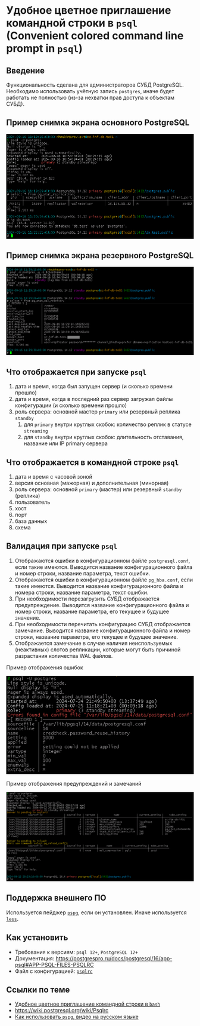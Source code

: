 # Удобное цветное приглашение командной строки в `psql` (Convenient colored command line prompt in `psql`)

## Введение

Функциональность сделана для администраторов СУБД PostgreSQL.
Необходимо использовать учётную запись `postgres`, иначе будет работать не полностью (из-за нехватки прав доступа к объектам СУБД).

## Пример снимка экрана основного PostgreSQL

![psqlrc primary](psqlrc.primary.png)

## Пример снимка экрана резервного PostgreSQL

![psqlrc standby](psqlrc.standby.png)

## Что отображается при запуске `psql`

1. дата и время, когда был запущен сервер (и сколько времени прошло)
1. дата и время, когда в последний раз сервер загружал файлы конфигурации (и сколько времени прошло)
1. роль сервера: основной мастер `primary` или резервный реплика `standby`
   1. для `primary` внутри круглых скобок: количество реплик в статусе `streaming`
   1. для `standby` внутри круглых скобок: длительность отставания, название или IP primary сервера

## Что отображается в командной строке `psql`

1. дата и время с часовой зоной
1. версия основная (мажорная) и дополнительная (минорная)
1. роль сервера: основной `primary` (мастер) или резервный `standby` (реплика)
1. пользователь
1. хост
1. порт
1. база данных
1. схема

## Валидация при запуске `psql`

1. Отображаются ошибки в конфигурационном файле `postgresql.conf`, если такие имеются. Выводится название конфигурационного файла и номер строки, название параметра, текст ошибки.
1. Отображаются ошибки в конфигурационном файле `pg_hba.conf`, если такие имеются. Выводится название конфигурационного файла и номера строки, название параметра, текст ошибки.
1. При необходимости перезагрузить СУБД отображается предупреждение. Выводится название конфигурационного файла и номер строки, название параметра, его текущее и будущее значение.
1. При необходимости перечитать конфигурацию СУБД отображается замечание. Выводится название конфигурационного файла и номер строки, название параметра, его текущее и будущее значение.
1. Отображается замечание в случае наличия неиспользуемых (неактивных) слотов репликации, которые могут быть причиной разрастания количества WAL файлов.

Пример отображения ошибок

![psqlrc.postgresql.conf.error_example.png](psqlrc.postgresql.conf.error_example.png)

Пример отображения предупреждений и замечаний

![psqlrc.pending_restart_reload.png](psqlrc.pending_restart_reload.png)

## Поддержка внешнего ПО

Используется пейджер [`pspg`](https://github.com/okbob/pspg), если он установлен. Иначе используется [`less`](https://en.wikipedia.org/wiki/Less_(Unix)).

## Как установить

* Требования к версиям: `psql 12+`, `PostgreSQL 12+`
* Документация: https://postgrespro.ru/docs/postgresql/16/app-psql#APP-PSQL-FILES-PSQLRC
* Файл с конфигурацией: [`psqlrc`](psqlrc)

## Ссылки по теме

* [Удобное цветное приглашение командной строки в `bash`](../bashrc)
* https://wiki.postgresql.org/wiki/Psqlrc
* [Как использовать `pspg`, видео на русском языке](https://pgconf.ru/talk/1589147)
